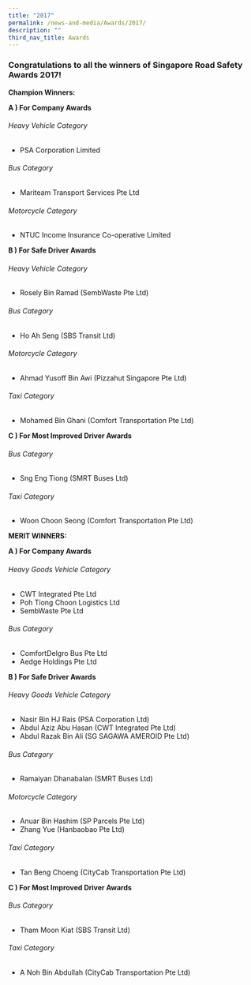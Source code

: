 ```yaml
---
title: "2017"
permalink: /news-and-media/Awards/2017/
description: ""
third_nav_title: Awards
---
```

### Congratulations to all the winners of Singapore Road Safety Awards 2017!

**Champion Winners:**

**A ) For Company Awards**

###### Heavy Vehicle Category

*   PSA Corporation Limited

###### Bus Category

*   Mariteam Transport Services Pte Ltd

###### Motorcycle Category

*   NTUC Income Insurance Co-operative Limited

**B ) For Safe Driver Awards**

###### Heavy Vehicle Category

*   Rosely Bin Ramad (SembWaste Pte Ltd)

###### Bus Category

*   Ho Ah Seng (SBS Transit Ltd)

###### Motorcycle Category

*   Ahmad Yusoff Bin Awi (Pizzahut Singapore Pte Ltd)

###### Taxi Category

*   Mohamed Bin Ghani (Comfort Transportation Pte Ltd)

**C ) For Most Improved Driver Awards**

###### Bus Category

*   Sng Eng Tiong (SMRT Buses Ltd)

###### Taxi Category

*   Woon Choon Seong (Comfort Transportation Pte Ltd)  

**MERIT WINNERS:**

**A ) For Company Awards**

###### Heavy Goods Vehicle Category

*   CWT Integrated Pte Ltd
*   Poh Tiong Choon Logistics Ltd
*   SembWaste Pte Ltd  

###### Bus Category

*   ComfortDelgro Bus Pte Ltd
*   Aedge Holdings Pte Ltd

**B ) For Safe Driver Awards**

###### Heavy Goods Vehicle Category

*   Nasir Bin HJ Rais (PSA Corporation Ltd)
*   Abdul Aziz Abu Hasan (CWT Integrated Pte Ltd)
*   Abdul Razak Bin Ali (SG SAGAWA AMEROID Pte Ltd)

###### Bus Category

*   Ramaiyan Dhanabalan (SMRT Buses Ltd)

###### Motorcycle Category

*   Anuar Bin Hashim (SP Parcels Pte Ltd)
*   Zhang Yue (Hanbaobao Pte Ltd)

###### Taxi Category

*   Tan Beng Choeng (CityCab Transportation Pte Ltd)

**C ) For Most Improved Driver Awards**

###### Bus Category

*   Tham Moon Kiat (SBS Transit Ltd)

###### Taxi Category

*   A Noh Bin Abdullah (CityCab Transportation Pte Ltd)